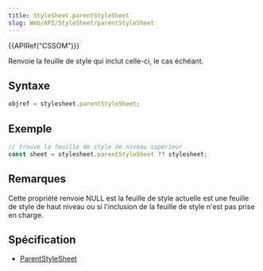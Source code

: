 ```yaml
---
title: StyleSheet.parentStyleSheet
slug: Web/API/StyleSheet/parentStyleSheet
---
```


{{APIRef("CSSOM")}}

Renvoie la feuille de style qui inclut celle-ci, le cas échéant.

## Syntaxe

```js
objref = stylesheet.parentStyleSheet;
```

## Exemple

```js
// trouve la feuille de style de niveau supérieur
const sheet = stylesheet.parentStyleSheet ?? stylesheet;
```

## Remarques

Cette propriété renvoie NULL est la feuille de style actuelle est une feuille de style de haut niveau ou si l'inclusion de la feuille de style n'est pas prise en charge.

## Spécification

- [ParentStyleSheet](https://www.w3.org/TR/2000/REC-DOM-Level-2-Style-20001113/stylesheets.html#StyleSheets-StyleSheet-parentStyleSheet)
